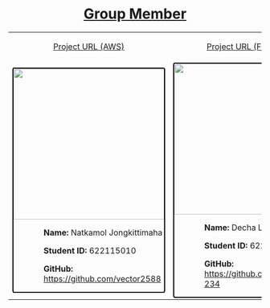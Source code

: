 <table style=" text-align:center; margin-left: auto; margin-right: auto;">
<h1 style="text-align:center"><u>Group Member</u></h1>
  <tr>
    <td>
    
  [Project URL (AWS)](http://54.159.7.83)
    
  </td>
  <td>
    
  [Project URL (Firebase)](https://se331-2021-project-greyray.web.app/)
    
  </td>
    </tr>
<tr>
  
<td>
  
<div style="border: 2px solid black; border-radius: 1%;">
<a href="https://github.com/vector2588" target="blank"><img src="https://avatars.githubusercontent.com/u/59726607?v=4" width="300px" height="300px"></a>
<p style="text-align: start; margin-left: 20%;"><b>Name:</b> Natkamol Jongkittimaha</p>	
<p style="text-align: start; margin-left: 20%;"><b>Student ID:</b> 622115010</p>
<p style="text-align: start; margin-left: 20%;"><b>GitHub: </b><a href="https://github.com/vector2588" target="blank">https://github.com/vector2588</a></p>
</div>
</td>
<td>
<div style="border: 2px solid black; border-radius: 1%;">
<a href="https://github.com/blackneko1234" target="blank"><img src="https://avatars.githubusercontent.com/u/59678774?v=4"  width="300px" height="300px"></a>
<p style="text-align: start; margin-left: 20%;"><b>Name:</b> Decha Laowraddecha</p>	
<p style="text-align: start; margin-left: 20%;"><b>Student ID:</b> 622115011</p>
<p style="text-align: start; margin-left: 20%;"><b>GitHub: </b><a href="https://github.com/blackneko1234" target="blank">https://github.com/blackneko1234</a></p>
</div>
</td>
<tr>
</table>

